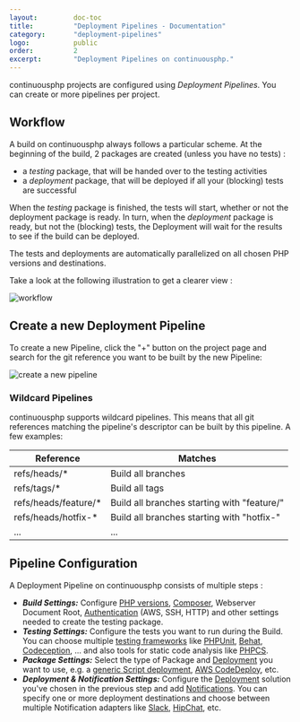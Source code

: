 ```yaml
---
layout:         doc-toc
title:          "Deployment Pipelines - Documentation"
category:       "deployment-pipelines"
logo:           public
order:          2
excerpt:        "Deployment Pipelines on continuousphp."
---
```

continuousphp projects are configured using *Deployment Pipelines*. You can create or more pipelines per project.

## Workflow

A build on continuousphp always follows a particular scheme. At the beginning of the build, 2 packages are created (unless you have no tests) :
* a *testing* package, that will be handed over to the testing activities
* a *deployment* package, that will be deployed if all your (blocking) tests are successful

When the *testing* package is finished, the tests will start, whether or not the deployment package is ready. In turn, when the *deployment* package is ready, but not the
(blocking) tests, the Deployment will wait for the results to see if the build can be deployed.

The tests and deployments are automatically parallelized on all chosen PHP versions and destinations.

Take a look at the following illustration to get a clearer view :

![workflow](/assets/doc/deployment-pipelines/workflow.png)

## Create a new Deployment Pipeline

To create a new Pipeline, click the "+" button on the project page and search for the git reference you want to be built by the new Pipeline:

![create a new pipeline](/assets/doc/deployment-pipelines/create-a-new-pipeline.png)

### Wildcard Pipelines

continuousphp supports wildcard pipelines. This means that all git references matching the pipeline's descriptor can be built by this pipeline. A few examples:

| Reference            | Matches                                     |
|----------------------|---------------------------------------------|
| refs/heads/*         | Build all branches                          |
| refs/tags/*          | Build all tags                              |
| refs/heads/feature/* | Build all branches starting with "feature/" |
| refs/heads/hotfix-*  | Build all branches starting with "hotfix-"  |
| ...                  | ...                                         |

## Pipeline Configuration

A Deployment Pipeline on continuousphp consists of multiple steps :

* ***Build Settings:*** Configure [PHP versions](/php/), [Composer](/composer/), Webserver Document Root, [Authentication](/credentials-authentication/) (AWS, SSH, HTTP) and other settings needed to create the testing package.
* ***Testing Settings:*** Configure the tests you want to run during the Build. You can choose multiple [testing frameworks](/testing/) like [PHPUnit](/testing/phpunit/), [Behat](/testing/behat/), [Codeception](/testing/codeception/), ... and also tools for static code analysis like [PHPCS](/testing/phpcs/).
* ***Package Settings:*** Select the type of Package and [Deployment](https://continuousphp.com//deployment/) you want to use, e.g. a [generic Script deployment](/deployment/script/), [AWS CodeDeploy](/deployment/aws-code-deploy/), etc.
* ***Deployment & Notification Settings:*** Configure the [Deployment](https://continuousphp.com//deployment/) solution you've chosen in the previous step and add [Notifications](/notification/). You can specify one or more deployment destinations and choose between multiple Notification adapters like [Slack](/notification/slack/), [HipChat](/notification/hipchat/), etc.